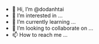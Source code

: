 - 👋 Hi, I’m @dodanhtai
- 👀 I’m interested in ...
- 🌱 I’m currently learning ...
- 💞️ I’m looking to collaborate on ...
- 📫 How to reach me ...

<!---
dodanhtai/dodanhtai is a ✨ special ✨ repository because its `README.md` (this file) appears on your GitHub profile.
You can click the Preview link to take a look at your changes.
--->
